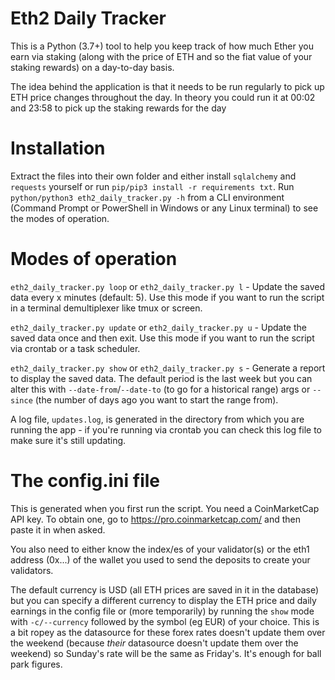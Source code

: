 
Eth2 Daily Tracker
===================
This is a Python (3.7+) tool to help you keep track of how much Ether you earn via staking (along with the price of ETH and so the fiat value of your staking rewards) on a day-to-day basis. 

The idea behind the application is that it needs to be run regularly to pick up ETH price changes throughout the day. In theory you could run it at 00:02 and 23:58 to pick up the staking rewards for the day

Installation
============
Extract the files into their own folder and either install `sqlalchemy` and `requests` yourself or run `pip/pip3 install -r requirements txt`. Run `python/python3 eth2_daily_tracker.py -h` from a CLI environment (Command Prompt or PowerShell in Windows or any Linux terminal) to see the modes of operation.

Modes of operation
==================
`eth2_daily_tracker.py loop` or `eth2_daily_tracker.py l` - Update the saved data every x minutes (default: 5). Use this mode if you want to run the script in a terminal demultiplexer like tmux or screen.

`eth2_daily_tracker.py update` or `eth2_daily_tracker.py u` - Update the saved data once and then exit. Use this mode if you want to run the script via crontab or a task scheduler.

`eth2_daily_tracker.py show` or `eth2_daily_tracker.py s` - Generate a report to display the saved data. The default period is the last week but you can alter this with `--date-from`/`--date-to` (to go for a historical range) args or `--since` (the number of days ago you want to start the range from).

A log file, `updates.log`, is generated in the directory from which you are running the app - if you're running via crontab you can check this log file to make sure it's still updating.

The config.ini file
===================
This is generated when you first run the script. You need a CoinMarketCap API key. To obtain one, go to https://pro.coinmarketcap.com/ and then paste it in when asked. 

You also need to either know the index/es of your validator(s) or the eth1 address (0x...) of the wallet you used to send the deposits to create your validators.

The default currency is USD (all ETH prices are saved in it in the database) but you can specify a different currency to display the ETH price and daily earnings in the config file or (more temporarily) by running the `show` mode with `-c/--currency` followed by the symbol (eg EUR) of your choice. This is a bit ropey as the datasource for these forex rates doesn't update them over the weekend (because *their* datasource doesn't update them over the weekend) so Sunday's rate will be the same as Friday's. It's enough for ball park figures.
